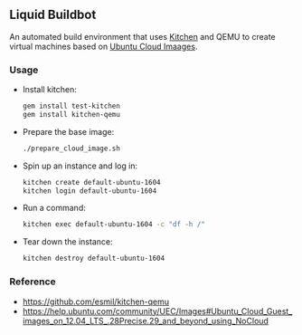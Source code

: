 ## Liquid Buildbot
An automated build environment that uses [Kitchen](http://kitchen.ci) and QEMU
to create virtual machines based on [Ubuntu Cloud
Imaages](https://cloud-images.ubuntu.com).

### Usage
* Install kitchen:
    ```sh
    gem install test-kitchen
    gem install kitchen-qemu
    ```

* Prepare the base image:
    ```sh
    ./prepare_cloud_image.sh
    ```

* Spin up an instance and log in:
    ```sh
    kitchen create default-ubuntu-1604
    kitchen login default-ubuntu-1604
    ```

* Run a command:
    ```sh
    kitchen exec default-ubuntu-1604 -c "df -h /"
    ```

* Tear down the instance:
    ```sh
    kitchen destroy default-ubuntu-1604
    ```

### Reference
* https://github.com/esmil/kitchen-qemu
* https://help.ubuntu.com/community/UEC/Images#Ubuntu_Cloud_Guest_images_on_12.04_LTS_.28Precise.29_and_beyond_using_NoCloud
